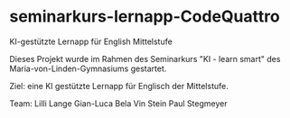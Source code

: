# seminarkurs-lernapp-CodeQuattro
KI-gestützte Lernapp für English Mittelstufe 

Dieses Projekt wurde im Rahmen des Seminarkurs "KI - learn smart" des Maria-von-Linden-Gymnasiums gestartet.

Ziel: eine KI gestützte Lernapp für Englisch der Mittelstufe.

Team:
Lilli Lange
Gian-Luca Bela
Vin Stein
Paul Stegmeyer
